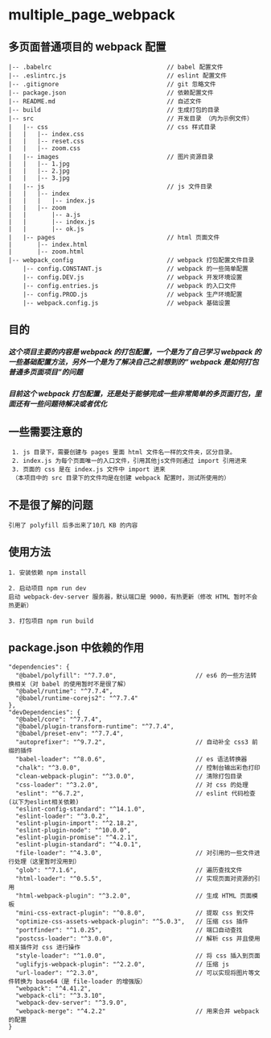 # multiple_page_webpack
## 多页面普通项目的 webpack 配置

    |-- .babelrc                                // babel 配置文件
    |-- .eslintrc.js                            // eslint 配置文件
    |-- .gitignore                              // git 忽略文件
    |-- package.json                            // 依赖配置文件
    |-- README.md                               // 自述文件
    |-- build                                   // 生成打包的目录
    |-- src                                     // 开发目录 （内为示例文件）
    |   |-- css                                 // css 样式目录
    |   |   |-- index.css
    |   |   |-- reset.css
    |   |   |-- zoom.css
    |   |-- images                              // 图片资源目录
    |   |   |-- 1.jpg
    |   |   |-- 2.jpg
    |   |   |-- 3.jpg
    |   |-- js                                  // js 文件目录
    |   |   |-- index
    |   |   |   |-- index.js
    |   |   |-- zoom
    |   |       |-- a.js
    |   |       |-- index.js
    |   |       |-- ok.js
    |   |-- pages                               // html 页面文件
    |       |-- index.html
    |       |-- zoom.html
    |-- webpack_config                          // webpack 打包配置文件目录
        |-- config.CONSTANT.js                  // webpack 的一些简单配置
        |-- config.DEV.js                       // webpack 开发环境设置
        |-- config.entries.js                   // webpack 的入口文件
        |-- config.PROD.js                      // webpack 生产环境配置
        |-- webpack.config.js                   // webpack 基础设置
## 目的

##### 这个项目主要的内容是 webpack 的打包配置，一个是为了自己学习 webpack 的一些基础配置方法，另外一个是为了解决自己之前想到的“ webpack 是如何打包普通多页面项目”的问题
##### 目前这个 webpack 打包配置，还是处于能够完成一些非常简单的多页面打包，里面还有一些问题待解决或者优化

## 一些需要注意的
```
 1. js 目录下，需要创建与 pages 里面 html 文件名一样的文件夹，区分目录。
 2. index.js 为每个页面唯一的入口文件，引用其他js文件则通过 import 引用进来
 3. 页面的 css 是在 index.js 文件中 import 进来
 （本项目中的 src 目录下的文件均是在创建 webpack 配置时，测试所使用的）

```
## 不是很了解的问题
```
引用了 polyfill 后多出来了10几 KB 的内容
```

## 使用方法
```
1. 安装依赖 npm install

2. 启动项目 npm run dev
启动 webpack-dev-server 服务器，默认端口是 9000，有热更新（修改 HTML 暂时不会热更新）

3. 打包项目 npm run build

```

## package.json 中依赖的作用
```
"dependencies": {
  "@babel/polyfill": "^7.7.0",                      // es6 的一些方法转换相关（对 babel 的使用暂时不是很了解）
  "@babel/runtime": "^7.7.4",
  "@babel/runtime-corejs2": "^7.7.4"
},
"devDependencies": {
  "@babel/core": "^7.7.4",
  "@babel/plugin-transform-runtime": "^7.7.4",
  "@babel/preset-env": "^7.7.4",
  "autoprefixer": "^9.7.2",                         // 自动补全 css3 前缀的插件
  "babel-loader": "^8.0.6",                         // es 语法转换器
  "chalk": "^3.0.0",                                // 控制台输出彩色打印
  "clean-webpack-plugin": "^3.0.0",                 // 清除打包目录
  "css-loader": "^3.2.0",                           // 对 css 的处理
  "eslint": "^6.7.2",                               // eslint 代码检查(以下为eslint相关依赖)
  "eslint-config-standard": "^14.1.0",
  "eslint-loader": "^3.0.2",
  "eslint-plugin-import": "^2.18.2",
  "eslint-plugin-node": "^10.0.0",
  "eslint-plugin-promise": "^4.2.1",
  "eslint-plugin-standard": "^4.0.1",
  "file-loader": "^4.3.0",                          // 对引用的一些文件进行处理（这里暂时没用到）
  "glob": "^7.1.6",                                 // 遍历查找文件
  "html-loader": "^0.5.5",                          // 实现页面对资源的引用
  "html-webpack-plugin": "^3.2.0",                  // 生成 HTML 页面模板
  "mini-css-extract-plugin": "^0.8.0",              // 提取 css 到文件
  "optimize-css-assets-webpack-plugin": "^5.0.3",   // 压缩 css 插件
  "portfinder": "^1.0.25",                          // 端口自动查找
  "postcss-loader": "^3.0.0",                       // 解析 css 并且使用相关插件对 css 进行操作
  "style-loader": "^1.0.0",                         // 将 css 插入到页面
  "uglifyjs-webpack-plugin": "^2.2.0",              // 压缩 js
  "url-loader": "^2.3.0",                           // 可以实现将图片等文件转换为 base64（是 file-loader 的增强版）
  "webpack": "^4.41.2",
  "webpack-cli": "^3.3.10",
  "webpack-dev-server": "^3.9.0",
  "webpack-merge": "^4.2.2"                         // 用来合并 webpack 的配置
}
```